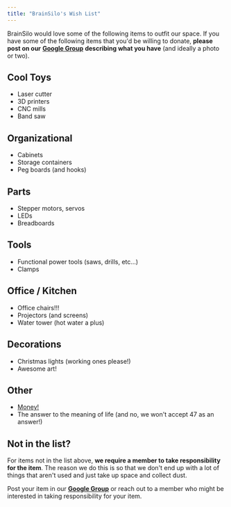 ```yaml
---
title: "BrainSilo's Wish List"
---
```


BrainSilo would love some of the following items to outfit our space. If you have some of the following items that you'd be willing to donate, **please post on our** [**Google Group**][google-group] **describing what you have** (and ideally a photo or two).

## Cool Toys

- Laser cutter
- 3D printers
- CNC mills
- Band saw


## Organizational

- Cabinets
- Storage containers
- Peg boards (and hooks)

## Parts

- Stepper motors, servos
- LEDs
- Breadboards


## Tools

- Functional power tools (saws, drills, etc...)
- Clamps


## Office / Kitchen

- Office chairs!!!
- Projectors (and screens)
- Water tower (hot water a plus)


## Decorations

- Christmas lights (working ones please!)
- Awesome art!


## Other

- [Money!](/donate/)
- The answer to the meaning of life (and no, we won't accept 47 as an answer!)



## Not in the list?

For items not in the list above, **we require a member to take responsibility for the item**. The reason we do this is so that we don't end up with a lot of things that aren't used and just take up space and collect dust.

Post your item in our [**Google Group**][google-group] or reach out to a member who might be interested in taking responsibility for your item.

[google-group]: https://groups.google.com/forum/#!forum/pdxhackerspace
